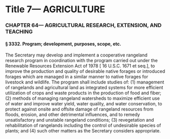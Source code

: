 
# Title 7— AGRICULTURE
### CHAPTER 64— AGRICULTURAL RESEARCH, EXTENSION, AND TEACHING
#### § 3332. Program; development, purposes, scope, etc.

The Secretary may develop and implement a cooperative rangeland research program in coordination with the program carried out under the Renewable Resources Extension Act of 1978 [ 16 U.S.C. 1671 et seq.], to improve the production and quality of desirable native forages or introduced forages which are managed in a similar manner to native forages for livestock and wildlife. The program shall include studies of: (1) management of rangelands and agricultural land as integrated systems for more efficient utilization of crops and waste products in the production of food and fiber; (2) methods of managing rangeland watersheds to maximize efficient use of water and improve water yield, water quality, and water conservation, to protect against onsite and offsite damage of rangeland resources from floods, erosion, and other detrimental influences, and to remedy unsatisfactory and unstable rangeland conditions; (3) revegetation and rehabilitation of rangelands including the control of undesirable species of plants; and (4) such other matters as the Secretary considers appropriate.
